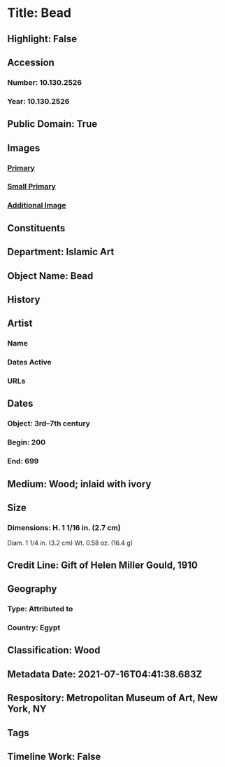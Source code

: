 # Title: Bead
## Highlight: False
## Accession
### Number: 10.130.2526
### Year: 10.130.2526
## Public Domain: True
## Images
### [Primary](https://images.metmuseum.org/CRDImages/is/original/sf10-130-2526a.jpg)
### [Small Primary](https://images.metmuseum.org/CRDImages/is/web-large/sf10-130-2526a.jpg)
### [Additional Image](https://images.metmuseum.org/CRDImages/is/original/sf10-130-2526b.jpg)
## Constituents
## Department: Islamic Art
## Object Name: Bead
## History
## Artist
### Name
### Dates Active
### URLs
## Dates
### Object: 3rd–7th century
### Begin: 200
### End: 699
## Medium: Wood; inlaid with ivory
## Size
### Dimensions: H. 1 1/16 in. (2.7 cm)
Diam. 1 1/4 in. (3.2 cm)
Wt. 0.58 oz. (16.4 g)
## Credit Line: Gift of Helen Miller Gould, 1910
## Geography
### Type: Attributed to
### Country: Egypt
## Classification: Wood
## Metadata Date: 2021-07-16T04:41:38.683Z
## Respository: Metropolitan Museum of Art, New York, NY
## Tags
## Timeline Work: False